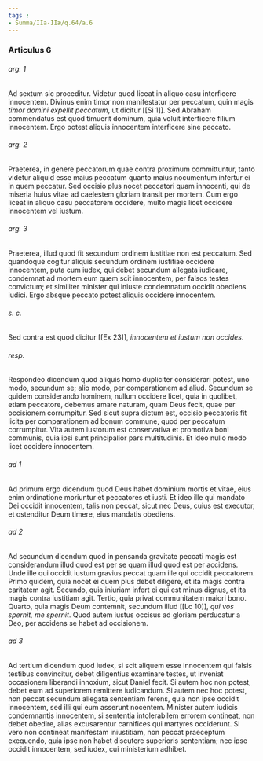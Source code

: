 ```yaml
---
tags : 
- Summa/IIa-IIæ/q.64/a.6
---
```


### Articulus 6

###### arg. 1
Ad sextum sic proceditur. Videtur quod liceat in aliquo casu interficere innocentem. Divinus enim timor non manifestatur per peccatum, quin magis *timor domini expellit peccatum*, ut dicitur [[Si 1]]. Sed Abraham commendatus est quod timuerit dominum, quia voluit interficere filium innocentem. Ergo potest aliquis innocentem interficere sine peccato.

###### arg. 2
Praeterea, in genere peccatorum quae contra proximum committuntur, tanto videtur aliquid esse maius peccatum quanto maius nocumentum infertur ei in quem peccatur. Sed occisio plus nocet peccatori quam innocenti, qui de miseria huius vitae ad caelestem gloriam transit per mortem. Cum ergo liceat in aliquo casu peccatorem occidere, multo magis licet occidere innocentem vel iustum.

###### arg. 3
Praeterea, illud quod fit secundum ordinem iustitiae non est peccatum. Sed quandoque cogitur aliquis secundum ordinem iustitiae occidere innocentem, puta cum iudex, qui debet secundum allegata iudicare, condemnat ad mortem eum quem scit innocentem, per falsos testes convictum; et similiter minister qui iniuste condemnatum occidit obediens iudici. Ergo absque peccato potest aliquis occidere innocentem.

###### s. c.
Sed contra est quod dicitur [[Ex 23]], *innocentem et iustum non occides*.

###### resp.
Respondeo dicendum quod aliquis homo dupliciter considerari potest, uno modo, secundum se; alio modo, per comparationem ad aliud. Secundum se quidem considerando hominem, nullum occidere licet, quia in quolibet, etiam peccatore, debemus amare naturam, quam Deus fecit, quae per occisionem corrumpitur. Sed sicut supra dictum est, occisio peccatoris fit licita per comparationem ad bonum commune, quod per peccatum corrumpitur. Vita autem iustorum est conservativa et promotiva boni communis, quia ipsi sunt principalior pars multitudinis. Et ideo nullo modo licet occidere innocentem.

###### ad 1
Ad primum ergo dicendum quod Deus habet dominium mortis et vitae, eius enim ordinatione moriuntur et peccatores et iusti. Et ideo ille qui mandato Dei occidit innocentem, talis non peccat, sicut nec Deus, cuius est executor, et ostenditur Deum timere, eius mandatis obediens.

###### ad 2
Ad secundum dicendum quod in pensanda gravitate peccati magis est considerandum illud quod est per se quam illud quod est per accidens. Unde ille qui occidit iustum gravius peccat quam ille qui occidit peccatorem. Primo quidem, quia nocet ei quem plus debet diligere, et ita magis contra caritatem agit. Secundo, quia iniuriam infert ei qui est minus dignus, et ita magis contra iustitiam agit. Tertio, quia privat communitatem maiori bono. Quarto, quia magis Deum contemnit, secundum illud [[Lc 10]], *qui vos spernit, me spernit*. Quod autem iustus occisus ad gloriam perducatur a Deo, per accidens se habet ad occisionem.

###### ad 3
Ad tertium dicendum quod iudex, si scit aliquem esse innocentem qui falsis testibus convincitur, debet diligentius examinare testes, ut inveniat occasionem liberandi innoxium, sicut Daniel fecit. Si autem hoc non potest, debet eum ad superiorem remittere iudicandum. Si autem nec hoc potest, non peccat secundum allegata sententiam ferens, quia non ipse occidit innocentem, sed illi qui eum asserunt nocentem. Minister autem iudicis condemnantis innocentem, si sententia intolerabilem errorem contineat, non debet obedire, alias excusarentur carnifices qui martyres occiderunt. Si vero non contineat manifestam iniustitiam, non peccat praeceptum exequendo, quia ipse non habet discutere superioris sententiam; nec ipse occidit innocentem, sed iudex, cui ministerium adhibet.

